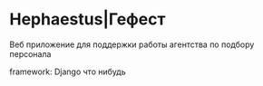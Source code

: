 # Hephaestus|Гефест
Веб приложение для поддержки работы агентства по подбору персонала

framework: Django
что нибудь